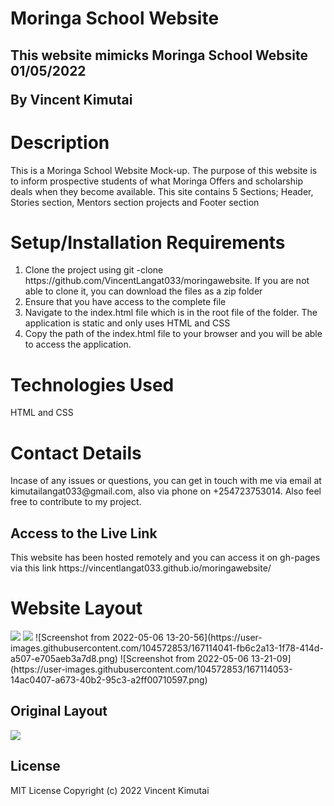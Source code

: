  <h1> Moringa School Website</h1>
 <h2> This website mimicks Moringa School Website 01/05/2022

By Vincent Kimutai</h2>

<h1> Description</h2>

This is a Moringa School Website Mock-up. The purpose of this website is to inform prospective students of what Moringa Offers and scholarship deals when they become available. This site contains 5 Sections; Header, Stories section, Mentors section projects and Footer section
<h1> Setup/Installation Requirements </h1>
<ol>
 <li>Clone the project using git -clone https://github.com/VincentLangat033/moringawebsite.  If you are not able to clone it, you can download the files as a zip folder</li>
 
  <li> Ensure that you have access to the complete file</li>
  <li> Navigate to the index.html file which is in the root file of the folder. The application is static and only uses HTML and CSS </li>
  <li> Copy the path of the index.html file to your browser and you will be able to access the application. </li>
 </ol>
 <h1> Technologies Used</h1>
 HTML and CSS
 <h1> Contact Details</h1>
 Incase of any issues or questions, you can get in touch with me via email at kimutailangat033@gmail.com, also via phone on +254723753014. Also feel free to contribute to my project.
 <h2> Access to the Live Link</h2>
 This website has been hosted remotely and you can access it on gh-pages via this link https://vincentlangat033.github.io/moringawebsite/
 
<h1> Website Layout</h1>
<img src="./assets/images/snip.png" >
<img src="./Desktop/snip.png" >
![Screenshot from 2022-05-06 13-20-56](https://user-images.githubusercontent.com/104572853/167114041-fb6c2a13-1f78-414d-a507-e705aeb3a7d8.png)
![Screenshot from 2022-05-06 13-21-09](https://user-images.githubusercontent.com/104572853/167114053-14ac0407-a673-40b2-95c3-a2ff00710597.png)

## Original Layout
![](assets/images/landingpage.png)

## License
MIT License
Copyright (c) 2022 Vincent Kimutai



